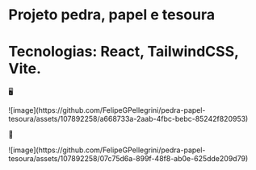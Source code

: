 # Projeto pedra, papel e tesoura

# Tecnologias: React, TailwindCSS, Vite.

<p>🖥️</p>
![image](https://github.com/FelipeGPellegrini/pedra-papel-tesoura/assets/107892258/a668733a-2aab-4fbc-bebc-85242f820953)



<p>📱</p>
![image](https://github.com/FelipeGPellegrini/pedra-papel-tesoura/assets/107892258/07c75d6a-899f-48f8-ab0e-625dde209d79)







